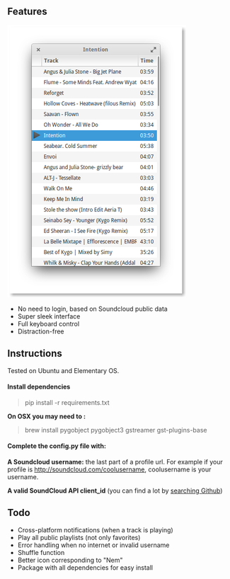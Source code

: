## Features

![Nem](screenshot.png?raw=true "Nem")

* No need to login, based on Soundcloud public data
* Super sleek interface
* Full keyboard control
* Distraction-free

## Instructions

Tested on Ubuntu and Elementary OS.

#### Install dependencies 
>pip install -r requirements.txt

**On OSX you may need to :**

> brew install pygobject pygobject3 gstreamer gst-plugins-base

#### Complete the config.py file with:

**A Soundcloud username:** the last part of a profile url. For example if your profile is http://soundcloud.com/coolusername, coolusername is your username.

**A valid SoundCloud API client_id** (you can find a lot by [searching Github](https://github.com/search?q=soundcloud+client_id&type=Code&utf8=%E2%9C%93))

## Todo
* Cross-platform notifications (when a track is playing)
* Play all public playlists (not only favorites)
* Error handling when no internet or invalid username
* Shuffle function
* Better icon corresponding to "Nem"
* Package with all dependencies for easy install
